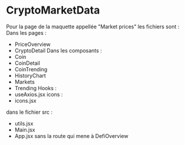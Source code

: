 # CryptoMarketData

Pour la page de la maquette appellée "Market prices" les fichiers sont : 
Dans les pages : 
- PriceOverview
- CryptoDetail 
Dans les composants : 
- Coin 
- CoinDetail 
- CoinTrending
- HistoryChart
- Markets
- Trending
Hooks :
- useAxios.jsx
icons : 
- icons.jsx

dans le fichier src : 
- utils.jsx 
- Main.jsx
- App.jsx sans la route qui mene à DefiOverview
